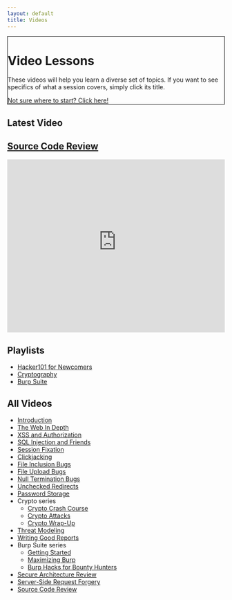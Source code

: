 ```yaml
---
layout: default
title: Videos
---
```


<div class="container-fluid">
	<div class="position-relative overflow-hidden row mb-5 text-center bg-light text-dark" style="border: 1px solid black">
		<div class="col">
			<h1 class="display-5 font-weight-normal">Video Lessons</h1>
			<p class="lead font-weight-normal">These videos will help you learn a diverse set of topics.  If you want to see specifics of what a session covers, simply click its title.</p>
			<a class="btn btn-success mb-2" href="resources#2">Not sure where to start? Click here!</a>
		</div>
		<div class="product-device box-shadow d-none d-md-block"></div>
		<div class="product-device product-device-2 box-shadow d-none d-md-block"></div>
	</div>
</div>
<div class="container-fluid pt-3">
	<div class="row">
		<div class="col-sm-50 mb-4 pb-2 text-center text-white">
			<div class="mb-0">
				<h2 class="display-5">Latest Video</h2>
				<h2 class="display-5 text-white"><a href="sessions/source_review">Source Code Review</a></h2>
			</div>
			<iframe id="ytplayer" type="text/html" width="100%" height="400" src="https://www.youtube-nocookie.com/embed/i4fd2Va3Jtg?rel=0&autoplay=0&origin={{ site.url }}" frameborder="0"></iframe>
		</div>
		<div class="col-sm-28 mb-4 pb-2 border-left border-success">
			<h2 class="display-5">Playlists</h2>
			<ul>
				<li><a href="playlists/newcomers">Hacker101 for Newcomers</a></li>
				<li><a href="playlists/cryptography">Cryptography</a></li>
				<li><a href="playlists/burp_suite">Burp Suite</a></li>
			</ul>
			<h2 class="display-5">All Videos</h2>
			<ul>
				<li><a href="sessions/introduction">Introduction</a></li>
				<li><a href="sessions/web_in_depth">The Web In Depth</a></li>
				<li><a href="sessions/xss">XSS and Authorization</a></li>
				<li><a href="sessions/sqli">SQL Injection and Friends</a></li>
				<li><a href="sessions/session_fixation">Session Fixation</a></li>
				<li><a href="sessions/clickjacking">Clickjacking</a></li>
				<li><a href="sessions/file_inclusion">File Inclusion Bugs</a></li>
				<li><a href="sessions/file_uploads">File Upload Bugs</a></li>
				<li><a href="sessions/null_termination">Null Termination Bugs</a></li>
				<li><a href="sessions/unchecked_redirects">Unchecked Redirects</a></li>
				<li><a href="sessions/password_storage">Password Storage</a></li>
				<li>Crypto series
					<ul>
						<li><a href="sessions/crypto_crash_course">Crypto Crash Course</a></li>
						<li><a href="sessions/crypto_attacks">Crypto Attacks</a></li>
						<li><a href="sessions/crypto_wrap-up">Crypto Wrap-Up</a></li>
					</ul>
				</li>
				<li><a href="sessions/threat_modeling">Threat Modeling</a></li>
				<li><a href="sessions/good_reports">Writing Good Reports</a></li>
				<li>Burp Suite series
					<ul>
						<li><a href="sessions/burp101">Getting Started</a></li>
						<li><a href="sessions/burp201">Maximizing Burp</a></li>
						<li><a href="sessions/burp301">Burp Hacks for Bounty Hunters</a></li>
					</ul>
				</li>
				<li><a href="sessions/secure_architecture">Secure Architecture Review</a></li>
				<li><a href="sessions/ssrf">Server-Side Request Forgery</a></li>
				<li><a href="sessions/source_review">Source Code Review</a></li>
			</ul>
		</div>
	</div>
</div>